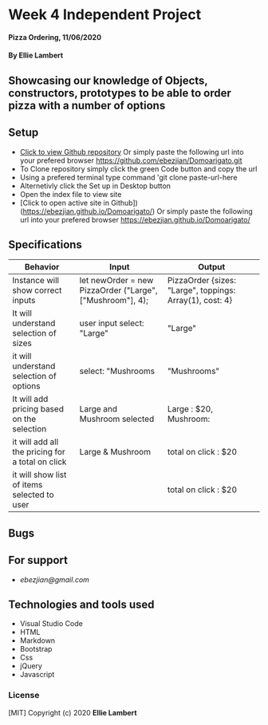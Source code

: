 # **Week 4 Independent Project**

#### Pizza Ordering, 11/06/2020

#### **By Ellie Lambert**

## Showcasing our knowledge of Objects, constructors, prototypes to be able to order pizza with a number of options

## Setup

- [Click to view Github repository](https://github.com/ebezjian/Domoarigato.git) Or simply paste the following url into your prefered browser https://github.com/ebezjian/Domoarigato.git
- To Clone repository simply click the green Code button and copy the url
- Using a prefered terminal type command 'git clone paste-url-here
- Alternetivly click the Set up in Desktop button
- Open the index file to view site
- [Click to open active site in Github]) (https://ebezjian.github.io/Domoarigato/) Or simply paste the following url into your prefered browser https://ebezjian.github.io/Domoarigato/

## Specifications

| Behavior                                                        | Input     | Output    |
| --------------------------------------------------------------- | --------- | --------- |
| Instance will show correct inputs| let newOrder = new PizzaOrder ("Large",["Mushroom"], 4); | PizzaOrder {sizes: "Large", toppings: Array(1), cost: 4}|
| It will understand selection of sizes | user input select: "Large" | "Large" |
| it will understand selection of options| select: "Mushrooms | "Mushrooms" |
| It will add pricing based on the selection | Large and Mushroom selected| Large : $20, Mushroom: |
| it will add all the pricing for a total on click | Large & Mushroom | total on click : $20|
| it will show list of items selected to user |  | total on click : $20|







## Bugs



## For support

* _ebezjian@gmail.com_


## Technologies and tools used

- Visual Studio Code
- HTML
- Markdown
- Bootstrap
- Css
- jQuery
- Javascript

### License

[MIT] Copyright (c) 2020 **Ellie Lambert**